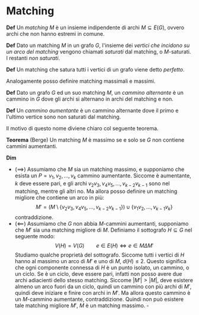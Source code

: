 # Matching

**Def** Un _matching_ $M$ è un insieme indipendente di archi $M \subseteq E(G)$, ovvero archi che non hanno estremi in comune.

**Def** Dato un matching $M$ in un grafo $G$, l'insieme dei _vertici che incidono su un arco del matching_ vengono chiamati _saturati_ dal matching, o $M$-saturati. I restanti _non saturati_.

**Def** Un matching che satura tutti i vertici di un grafo viene detto _perfetto_.

Analogamente posso definire matching massimali e massimi.

**Def** Dato un grafo $G$ ed un suo matching $M$, un _cammino alternante_ è un cammino in $G$ dove gli archi si alternano in archi del matching e non.

**Def** Un _cammino aumentante_ è un cammino alternante dove il primo e l'ultimo vertice sono non saturati dal matching.

Il motivo di questo nome diviene chiaro col seguente teorema.

**Teorema** (Berge) Un matching $M$ è massimo se e solo se $G$ non contiene cammini aumentanti.

**Dim** 
- ($\implies$) Assumiamo che $M$ sia un matching massimo, e supponiamo che esista un $P = v_1,v_2,\dots,v_k$ cammino aumentante.  Siccome è aumentante, $k$ deve essere pari, e gli archi $v_2v_3,v_4v_5, \dots, v_{k-2}v_{k-1}$ sono nel matching, mentre gli altri no. Ma allora posso definire un matching migliore che contiene un arco in più:
$$
M' = (M\setminus \{v_2v_3,v_4v_5, \dots, v_{k-2}v_{k-1}\}) \cup \{v_1v_2,\dots,v_{k-1}v_k\}
$$
contraddizione.
- ($\impliedby$) Assumiamo che $G$ non abbia $M$-cammini aumentanti, supponiamo che $M'$ sia una matching migliore di $M$. Definiamo il sottografo $H\subseteq G$ nel seguente modo:
$$
V(H)=V(G) \qquad e \in E(H) \iff e \in M\Delta M'
$$
Studiamo qualche proprietà del sottografo. Siccome tutti i vertici di $H$ hanno al massimo un arco di $M'$ e uno di $M$, $d(H)\leq 2$. Questo significa che ogni componente connessa di $H$ è un punto isolato, un cammino, o un ciclo. Se è un ciclo, deve essere pari, infatti non posso avere due archi adiacienti dello stesso matching. Siccome $|M'| > |M|$, deve esistere almeno un arco fuori da un ciclo, quindi un cammino con più archi di $M'$, quindi deve iniziare e finire con archi in $M'$. Ma allora questo cammino è un $M$-cammino aumentante, contraddizione. Quindi non può esistere tale matching migliore $M'$, $M$ è un matching massimo. $\square$

